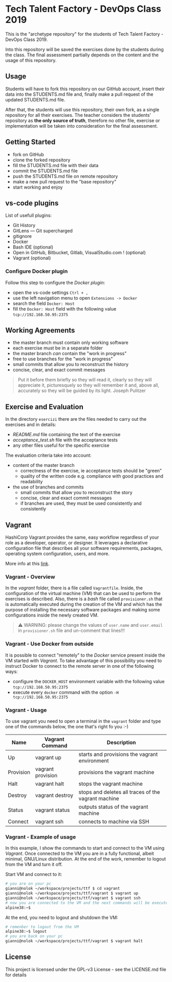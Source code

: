 # Tech Talent Factory - DevOps Class 2019

This is the "archetype repository" for the students of Tech Talent Factory - DevOps Class 2019.

Into this repository will be saved the exercises done by the students during the class. The final assessment partially depends on the content and the usage of this repository.

## Usage

Students will have to fork this repository on our GitHub account, insert their data into the STUDENTS.md file and, finally make a pull request of the updated STUDENTS.md file.

After that, the students will use this repository, their own fork, as a single repository for all their exercises. The teacher considers the students' repository as **the only source of truth**, therefore no other file, exercise or implementation will be taken into consideration for the final assessment.

## Getting Started

- fork on GitHub
- clone the forked repository
- fill the STUDENTS.md file with their data
- commit the STUDENTS.md file
- push the STUDENTS.md file on remote repository
- make a new pull request to the "base repository"
- start working and enjoy

## vs-code plugins

List of usefull plugins:
- Git History
- GitLens — Git supercharged
- gitignore
- Docker
- Bash IDE (optional)
- Open in GitHub, Bitbucket, Gitlab, VisualStudio.com ! (optional)
- Vagrant (optional)

### Configure Docker plugin

Follow this step to configure the _Docker plugin_:
- open the vs-code settings ```Ctrl + ,```
- use the left navigation menu to open ```Extensions -> Docker```
- search the field ```Docker: Host```
- fill the ```Docker: Host``` field with the following value ```tcp://192.168.50.95:2375```

## Working Agreements

- the master branch must contain only working software
- each exercise must be in a separate folder
- the master branch _can_ contain the "work in progress"
- free to use branches for the "work in progress"
- small commits that allow you to reconstruct the history
- concise, clear, and exact commit messages

> Put it before them briefly so they will read it, clearly so they will appreciate it, picturesquely so they will remember it and, above all, accurately so they will be guided by its light. Joseph Pulitzer

## Exercise and Evaluation

In the directory ```esercizi``` there are the files needed to carry out the exercises and in details:
- _README.md_ file containing the text of the exercise
- _acceptance_test.sh_ file with the acceptance tests
- any other files useful for the specific exercise

The evaluation criteria take into account:
- content of the master branch
   - correctness of the exercise, ie acceptance tests should be "green"
   - quality of the written code e.g. compliance with good practices and readability
- the use of branches and commits
   - small commits that allow you to reconstruct the story
   - concise, clear and exact commit messages
   - if branches are used, they must be used consistently and consistently

## Vagrant
HashiCorp Vagrant provides the same, easy workflow regardless of your role as a developer, operator, or designer. It leverages a declarative configuration file that describes all your software requirements, packages, operating system configuration, users, and more.

More info at this [link](https://www.vagrantup.com/intro/index.html).

### Vagrant - Overview
In the _vagrant_ folder, there is a file called ```Vagrantfile```. Inside, the configuration of the virtual machine (VM) that can be used to perform the exercises is described. Also, there is a _bash_ file called ```provisioner.sh``` that is automatically executed during the creation of the VM and which has the purpose of installing the necessary software packages and making some configurations inside the newly created VM.

> :warning: WARNING: please change the values of ```user.name``` and ```user.email``` in ```provisioner.sh``` file and un-comment that lines!!!

### Vagrant - Use Docker from outside
It is possible to connect "remotely" to the _Docker_ service present inside the VM started with _Vagrant_. To take advantage of this possibility you need to instruct Docker to connect to the remote server in one of the following ways:
- configure the ```DOCKER_HOST``` environment variable with the following value ```tcp://192.168.50.95:2375```
- execute every ```docker``` command with the option ```-H tcp://192.168.50.95:2375```

### Vagrant - Usage
To use vagrant you need to open a terminal in the ```vagrant``` folder and type one of the commands below, the one that's right fo you :-)

| Name | Vagrant Command | Description |
| ---- | --------------- | ----------- |
| Up | vagrant up | starts and provisions the vagrant environment |
| Provision | vagrant provision | provisions the vagrant machine |
| Halt | vagrant halt | stops the vagrant machine |
| Destroy | vagrant destroy | stops and deletes all traces of the vagrant machine |
| Status | vagrant status | outputs status of the vagrant machine |
| Connect | vagrant ssh | connects to machine via SSH |

### Vagrant - Example of usage
In this example, I show the commands to start and connect to the VM using _Vagrant_. Once connected to the VM you are in a fully functional, albeit minimal, GNU/Linux distribution. At the end of the work, remember to logout from the VM and turn it off.

Start VM and connect to it:
```bash
# you are on your pc
gianni@nolok ~/workspace/projects/ttf $ cd vagrant
gianni@nolok ~/workspace/projects/ttf/vagrant $ vagrant up
gianni@nolok ~/workspace/projects/ttf/vagrant $ vagrant ssh
# now you are connected to the VM and the next commands will be execute inside VM
alpine38:~$ 
```

At the end, you need to logout and shutdown the VM:
```bash
# remenber to logout from the VM
alpine38:~$ logout
# you are back on your pc
gianni@nolok ~/workspace/projects/ttf/vagrant $ vagrant halt
```

## License
This project is licensed under the GPL-v3 License - see the LICENSE.md file for details
